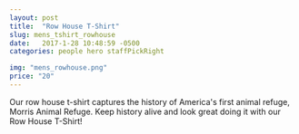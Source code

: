 ```yaml
---
layout: post
title:  "Row House T-Shirt"
slug: mens_tshirt_rowhouse
date:   2017-1-28 10:48:59 -0500
categories: people hero staffPickRight

img: "mens_rowhouse.png"
price: "20"
---
```

Our row house t-shirt captures the history of America's first animal refuge, Morris Animal Refuge. Keep history alive and look great doing it with our Row House T-Shirt!

